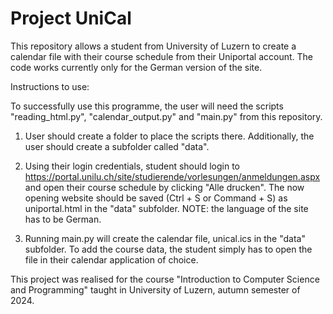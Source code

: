 # Project UniCal

This repository allows a student from University of Luzern to create a calendar file with their course schedule from their Uniportal account. The code works currently only for the German version of the site.

Instructions to use:

To successfully use this programme, the user will need the scripts "reading_html.py", "calendar_output.py" and "main.py" from this repository.

1. User should create a folder to place the scripts there. Additionally, the user should create a subfolder called "data". 

2. Using their login credentials, student should login to https://portal.unilu.ch/site/studierende/vorlesungen/anmeldungen.aspx and open their course schedule by clicking "Alle drucken". The now opening website should be saved (Ctrl + S or Command + S) as uniportal.html in the "data" subfolder. NOTE: the language of the site has to be German.

3. Running main.py will create the calendar file, unical.ics in the "data" subfolder. To add the course data, the student simply has to open the file in their calendar application of choice.

This project was realised for the course "Introduction to Computer Science and Programming" taught in University of Luzern, autumn semester of 2024. 
